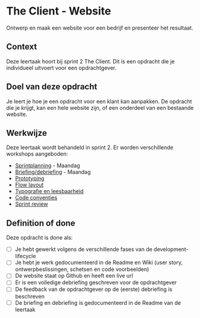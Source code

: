 # The Client - Website
Ontwerp en maak een website voor een bedrijf en presenteer het resultaat.

## Context
Deze leertaak hoort bij sprint 2 The Client. 
Dit is een opdracht die je individueel uitvoert voor een opdrachtgever.

## Doel van deze opdracht
Je leert je hoe je een opdracht voor een klant kan aanpakken. De opdracht die je krijgt, kan een hele website zijn, of een onderdeel van een bestaande website. 


## Werkwijze
Deze leertaak wordt behandeld in sprint 2. Er worden verschillende workshops aangeboden:

- [Sprintplanning](sprintplanning.md) - Maandag
- [Briefing/debriefing](briefing-debriefing.md) - Maandag
- [Prototyping](wireframe.md) 
- [Flow layout](flow-layout.md) 
- [Typografie en leesbaarheid](typografie-en-leesbaarheid.md) 
- [Code conventies](code-conventies.md) 
- [Sprint review](sprint-review.md) 


## Definition of done

Deze opdracht is done als:
- [ ] Je hebt gewerkt volgens de verschillende fases van de development-lifecycle
- [ ] Je hebt je werk gedocumenteerd in de Readme en Wiki (user story, ontwerpbeslissingen, schetsen en code voorbeelden)
- [ ] De website staat op Github en heeft een live url
- [ ] Er is een volledige debriefing geschreven voor de opdrachtgever
- [ ] De feedback van de opdrachtgever op de (eerste) debriefing is beschreven
- [ ] De briefing en debriefing is gedocumenteerd in de Readme van de leertaak
